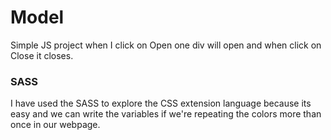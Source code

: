 # Model
Simple JS project when I click on Open one div will open and when click on Close it closes.
### SASS
I have used the SASS to explore the CSS extension language because its easy and we can write the variables if we're repeating the colors more than once in our webpage.
